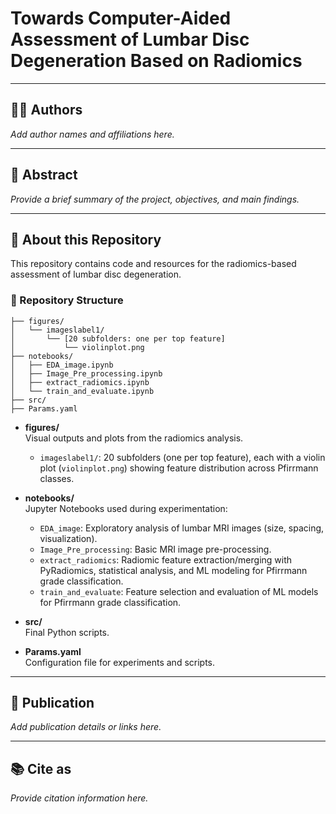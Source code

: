 # Towards Computer-Aided Assessment of Lumbar Disc Degeneration Based on Radiomics

---

## 👩‍🔬 Authors

*Add author names and affiliations here.*

---

## 📝 Abstract

*Provide a brief summary of the project, objectives, and main findings.*

---

## 📂 About this Repository

This repository contains code and resources for the radiomics-based assessment of lumbar disc degeneration.

### 📁 Repository Structure

```
├── figures/
│   └── imageslabel1/
│       └── [20 subfolders: one per top feature]
│           └── violinplot.png
├── notebooks/
│   ├── EDA_image.ipynb
│   ├── Image_Pre_processing.ipynb
│   ├── extract_radiomics.ipynb
│   └── train_and_evaluate.ipynb
├── src/
├── Params.yaml
```

- **figures/**  
  Visual outputs and plots from the radiomics analysis.
  - `imageslabel1/`: 20 subfolders (one per top feature), each with a violin plot (`violinplot.png`) showing feature distribution across Pfirrmann classes.

- **notebooks/**  
  Jupyter Notebooks used during experimentation:
  - `EDA_image`: Exploratory analysis of lumbar MRI images (size, spacing, visualization).
  - `Image_Pre_processing`: Basic MRI image pre-processing.
  - `extract_radiomics`: Radiomic feature extraction/merging with PyRadiomics, statistical analysis, and ML modeling for Pfirrmann grade classification.
  - `train_and_evaluate`: Feature selection and evaluation of ML models for Pfirrmann grade classification.

- **src/**  
  Final Python scripts.

- **Params.yaml**  
  Configuration file for experiments and scripts.

---

## 📄 Publication

*Add publication details or links here.*

---

## 📚 Cite as

*Provide citation information here.*

